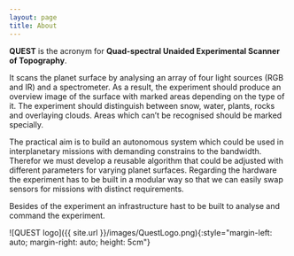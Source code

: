 ```yaml
---
layout: page
title: About
---
```


**QUEST** is the acronym for **Quad-spectral Unaided Experimental Scanner of Topography**.

It scans the planet surface by analysing an array of four light sources (RGB and IR) and a spectrometer. As a result, the experiment should produce an overview image of the surface with marked areas depending on the type of it. The experiment should distinguish between snow, water, plants, rocks and overlaying clouds. Areas which can’t be recognised should be marked specially.

The practical aim is to build an autonomous system which could be used in interplanetary missions with demanding constrains to the bandwidth. Therefor we must develop a reusable algorithm that could be adjusted with different parameters for varying planet surfaces. Regarding the hardware the experiment has to be built in a modular way so that we can easily swap sensors for missions with distinct requirements.

Besides of the experiment an infrastructure hast to be built to analyse and command the experiment.

![QUEST logo]({{ site.url }}/images/QuestLogo.png){:style="margin-left: auto;
  margin-right: auto; height: 5cm"}